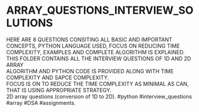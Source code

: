 # ARRAY_QUESTIONS_INTERVIEW_SOLUTIONS
HERE ARE 8 QUESTIONS CONSITING ALL BASIC AND IMPORTANT CONCEPTS, PYTHON LANGUAGE USED, FOCUS ON REDUCING TIME COMPLEXITY, EXAMPLES AND COMPLETE ALGORITHM IS EXPLAINED.   
THIS FOLDER CONTAINS ALL THE INTERVIEW QUESTIONS OF 1D AND 2D ARRAY   
ALGORITHM AND PYTHON CODE IS PROVIDED ALONG WITH TIME COMPLEXITY AND SAPCE COMPLEXITY.   
FOCUS IS ON TO REDUCE THE TIME COMPLEXITY AS MINIMAL AS CAN, THAT IS USING APPROPRIATE STRATEGY.   
2D array questions (conversion of 1D to 2D). 
#python #interview_questions #array #DSA #assignments. 
